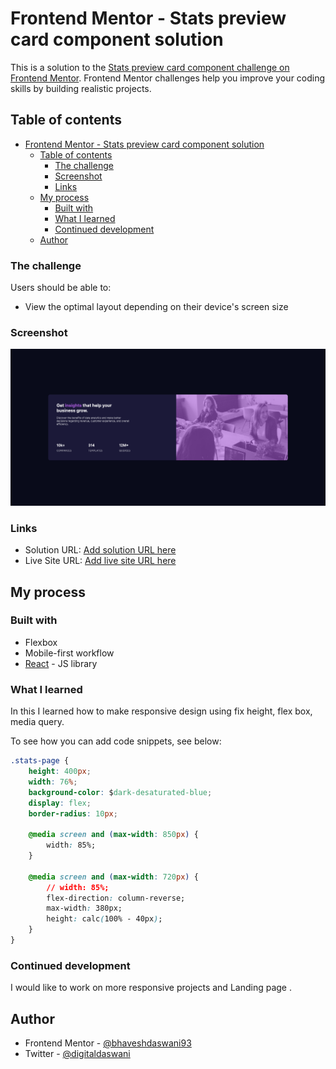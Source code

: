 # Frontend Mentor - Stats preview card component solution

This is a solution to the [Stats preview card component challenge on Frontend Mentor](https://www.frontendmentor.io/challenges/stats-preview-card-component-8JqbgoU62). Frontend Mentor challenges help you improve your coding skills by building realistic projects. 

## Table of contents

- [Frontend Mentor - Stats preview card component solution](#frontend-mentor---stats-preview-card-component-solution)
  - [Table of contents](#table-of-contents)
    - [The challenge](#the-challenge)
    - [Screenshot](#screenshot)
    - [Links](#links)
  - [My process](#my-process)
    - [Built with](#built-with)
    - [What I learned](#what-i-learned)
    - [Continued development](#continued-development)
  - [Author](#author)




### The challenge

Users should be able to:

- View the optimal layout depending on their device's screen size

### Screenshot

![](./screenshot.png)

### Links

- Solution URL: [Add solution URL here](https://github.com/bhaveshdaswani93/frontend-mentor-stats-card)
- Live Site URL: [Add live site URL here](https://frontend-mentor-stats-card-ogrs9d9om-bhaveshdaswani93.vercel.app)

## My process

### Built with

- Flexbox
- Mobile-first workflow
- [React](https://reactjs.org/) - JS library

### What I learned

In this I learned how to make responsive design using fix height, flex box, media query.

To see how you can add code snippets, see below:


```css
.stats-page {
    height: 400px;
    width: 76%;
    background-color: $dark-desaturated-blue;
    display: flex;
    border-radius: 10px;

    @media screen and (max-width: 850px) {
        width: 85%;
    }

    @media screen and (max-width: 720px) {
        // width: 85%;
        flex-direction: column-reverse;
        max-width: 380px;
        height: calc(100% - 40px);
    }
}
```


### Continued development

I would like to work on more responsive projects and Landing page .




## Author
- Frontend Mentor - [@bhaveshdaswani93](https://www.frontendmentor.io/profile/bhaveshdaswani93)
- Twitter - [@digitaldaswani](https://www.twitter.com/digitaldaswani)

